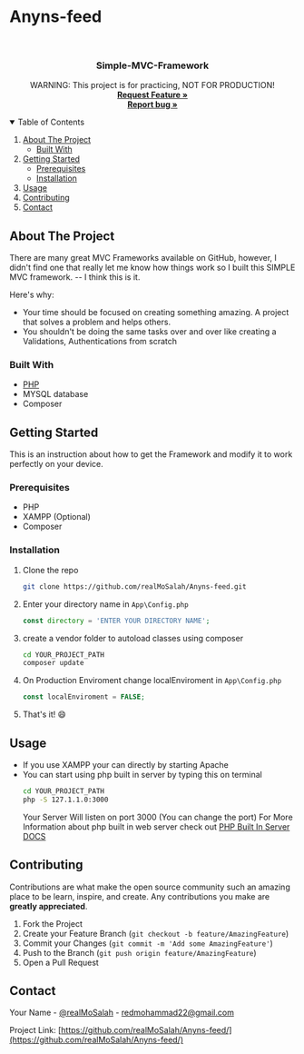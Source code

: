 # Anyns-feed

<br />
<p align="center">
  <h3 align="center">Simple-MVC-Framework</h3>

  <p align="center">
    <span>WARNING</span>: This project is for practicing, NOT FOR PRODUCTION!
    <br />
    <a href="https://github.com/realMoSalah/Anyns-feed/issues"><strong>Request Feature »</strong></a>
    <br />
    <a href="https://github.com/realMoSalah/Anyns-feed/issues"><strong>Report bug »</strong></a>
    <br />

    
  </p>
</p>



<!-- TABLE OF CONTENTS -->
<details open="open">
  <summary>Table of Contents</summary>
  <ol>
    <li>
      <a href="#about-the-project">About The Project</a>
      <ul>
        <li><a href="#built-with">Built With</a></li>
      </ul>
    </li>
    <li>
      <a href="#getting-started">Getting Started</a>
      <ul>
        <li><a href="#prerequisites">Prerequisites</a></li>
        <li><a href="#installation">Installation</a></li>
      </ul>
    </li>
    <li><a href="#usage">Usage</a></li>
    <li><a href="#contributing">Contributing</a></li>
    <li><a href="#contact">Contact</a></li>
  </ol>
</details>



<!-- ABOUT THE PROJECT -->
## About The Project


There are many great MVC Frameworks available on GitHub, however, I didn't find one that really let me know how things work so I built this SIMPLE MVC framework. -- I think this is it.

Here's why:
* Your time should be focused on creating something amazing. A project that solves a problem and helps others.
* You shouldn't be doing the same tasks over and over like creating a Validations, Authentications from scratch

### Built With

* [PHP](https://www.php.net)
* MYSQL database
* Composer

<!-- GETTING STARTED -->
## Getting Started

This is an instruction about how to get the Framework and modify it to work perfectly on your device.

### Prerequisites

* PHP
* XAMPP (Optional)
* Composer

### Installation

1. Clone the repo
   ```sh
   git clone https://github.com/realMoSalah/Anyns-feed.git
   ```

2. Enter your directory name in `App\Config.php`
   ```PHP
   const directory = 'ENTER YOUR DIRECTORY NAME';
   ```
2. create a vendor folder to autoload classes using composer
   ```sh
   cd YOUR_PROJECT_PATH
   composer update
   ```
4. On Production Enviroment change localEnviroment in `App\Config.php`
   ```PHP
   const localEnviroment = FALSE;
   ```
5. That's it! :smile:


<!-- USAGE EXAMPLES -->
## Usage

* If you use XAMPP your can directly by starting Apache
* You can start using php built in server by typing this on terminal
   ```sh
   cd YOUR_PROJECT_PATH
   php -S 127.1.1.0:3000
   ```
  Your Server Will listen on port 3000 (You can change the port)
  For More Information about php built in web server check out [PHP Built In Server DOCS](https://www.php.net/manual/en/features.commandline.webserver.php)


<!-- CONTRIBUTING -->
## Contributing

Contributions are what make the open source community such an amazing place to be learn, inspire, and create. Any contributions you make are **greatly appreciated**.

1. Fork the Project
2. Create your Feature Branch (`git checkout -b feature/AmazingFeature`)
3. Commit your Changes (`git commit -m 'Add some AmazingFeature'`)
4. Push to the Branch (`git push origin feature/AmazingFeature`)
5. Open a Pull Request

<!-- CONTACT -->
## Contact

Your Name - [@realMoSalah](https://facebook.com/realmosalah) - redmohammad22@gmail.com

Project Link: [https://github.com/realMoSalah/Anyns-feed/](https://github.com/realMoSalah/Anyns-feed/)
